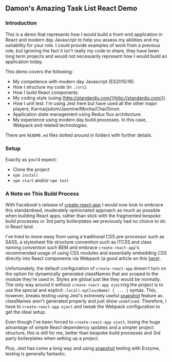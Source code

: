 ## Damon's Amazing Task List React Demo

### Introduction

This is a demo that represents how I would build a front-end application in React and modern day Javascript to help you assess my abilities and my suitability for your role. I could provide examples of work from a previous role, but ignoring the fact it isn't really my code to share, they have been long term projects and would not necessarily represent how I would build an application today.

This demo covers the following:
* My competence with modern day Javascript (ES2015/16).
* How I structure my code (in `./src`).
* How I build React components.
* My coding style (using [http://standardjs.com/](http://standardjs.com/)).
* How I unit test. I'm using Jest here but have used all the other major players; Karma/jsdom/Jasmine/Mocha/Chai/Sinon.
* Application state management using Redux flux architecture.
* My experience using modern day build processes. In this case, Webpack and related technologies.

There are `README.md` files dotted around in folders with further details.

### Setup

Exactly as you'd expect:
* Clone the project
* `npm install`
* `npm start` and/or `npm test`

### A Note on This Build Process

With Facebook's release of [create-react-app](https://github.com/facebookincubator/create-react-app) I would now look to embrace this standardised, moderately opinionated approach as much as possible when building React apps, rather than stick with the fragmented bespoke build processes or 3rd party boilerplates we previously had no choice to do in React land.

I've tried to move away from using a traditional CSS pre-processor such as SASS, a stylesheet file structure convention such as ITCSS and class naming convention such BEM and embrace `create-react-app`'s recommended usage of using CSS modules and essentially embedding CSS directly into React components via Webpack (a good article on this [here](https://www.triplet.fi/blog/practical-guide-to-react-and-css-modules/)).

Unfortunately, the default configuration of `create-react-app` doesn't turn on the option for dynamically generated classNames that are scoped to the module they're used in. Styles are global just like they would be normally. The only way around it without `create-react-app eject`ing the project is to use the special and explicit `:local(.myClassName) { ... }` syntax. This, however, breaks testing using Jest's extremely useful [snapshot](https://facebook.github.io/jest/docs/snapshot-testing.html#content) feature as classNames aren't generated properly and just show `undefined`. Therefore, I have to `create-react-app eject` and tweak the Webpack configuration to get the ideal setup.

Even though I've been forced to `create-react-app eject`, losing the huge advantage of simple React dependency updates and a simpler project structure, this is still for me, better than bespoke build processes and 3rd party boilerplates when setting up a project.

Plus, Jest has come a long way and using [snapshot](https://facebook.github.io/jest/docs/snapshot-testing.html#content) testing with Enzyme, testing is generally fantastic.
